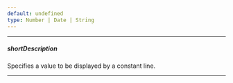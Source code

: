 ```yaml
---
default: undefined
type: Number | Date | String
---
```

---
##### shortDescription
Specifies a value to be displayed by a constant line.

---
